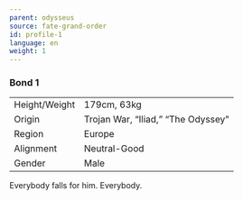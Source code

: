 ```yaml
---
parent: odysseus
source: fate-grand-order
id: profile-1
language: en
weight: 1
---
```


### Bond 1

<table>
  <tr><td>Height/Weight</td><td>179cm, 63kg</td></tr>
  <tr><td>Origin</td><td>Trojan War, “Iliad,” “The Odyssey"</td></tr>
  <tr><td>Region</td><td>Europe</td></tr>
  <tr><td>Alignment</td><td>Neutral-Good</td></tr>
  <tr><td>Gender</td><td>Male</td></tr>
</table>

Everybody falls for him. Everybody.

